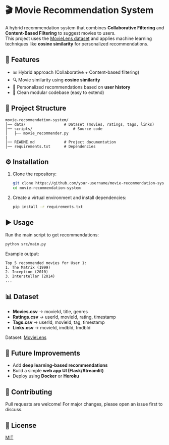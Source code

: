 # 🎬 Movie Recommendation System

A hybrid recommendation system that combines **Collaborative Filtering** and **Content-Based Filtering** to suggest movies to users.  
This project uses the [MovieLens dataset](https://grouplens.org/datasets/movielens/) and applies machine learning techniques like **cosine similarity** for personalized recommendations.

## 🚀 Features
- 📊 Hybrid approach (Collaborative + Content-based filtering)  
- 🔍 Movie similarity using **cosine similarity**  
- 👤 Personalized recommendations based on **user history**  
- 📂 Clean modular codebase (easy to extend)  

## 📁 Project Structure
```
movie-recommendation-system/
│── data/                 # Dataset (movies, ratings, tags, links)
│── scripts/                  # Source code
│   ├── movie_recommender.py
|
│── README.md             # Project documentation
│── requirements.txt      # Dependencies
```

## ⚙️ Installation
1. Clone the repository:
   ```bash
   git clone https://github.com/your-username/movie-recommendation-system.git
   cd movie-recommendation-system
   ```
2. Create a virtual environment and install dependencies:
   ```bash
   pip install -r requirements.txt
   ```

## ▶️ Usage
Run the main script to get recommendations:
```bash
python src/main.py
```

Example output:
```
Top 5 recommended movies for User 1:
1. The Matrix (1999)
2. Inception (2010)
3. Interstellar (2014)
...
```

## 📊 Dataset
- **Movies.csv** → movieId, title, genres  
- **Ratings.csv** → userId, movieId, rating, timestamp  
- **Tags.csv** → userId, movieId, tag, timestamp  
- **Links.csv** → movieId, imdbId, tmdbId  

Dataset: [MovieLens](https://grouplens.org/datasets/movielens/)

## 📌 Future Improvements
- Add **deep learning-based recommendations**  
- Build a simple **web app UI (Flask/Streamlit)**  
- Deploy using **Docker** or **Heroku**  

## 🤝 Contributing
Pull requests are welcome! For major changes, please open an issue first to discuss.  

## 📜 License
[MIT](LICENSE)

